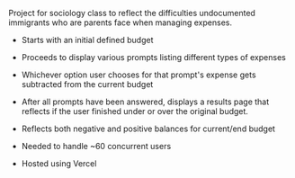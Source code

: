 Project for sociology class to reflect the difficulties undocumented immigrants who are parents face when managing expenses.

- Starts with an initial defined budget
- Proceeds to display various prompts listing different types of expenses 
- Whichever option user chooses for that prompt's expense gets subtracted from the current budget
- After all prompts have been answered, displays a results page that reflects if the user finished under or over the original budget.

- Reflects both negative and positive balances for current/end budget
- Needed to handle ~60 concurrent users
- Hosted using Vercel 